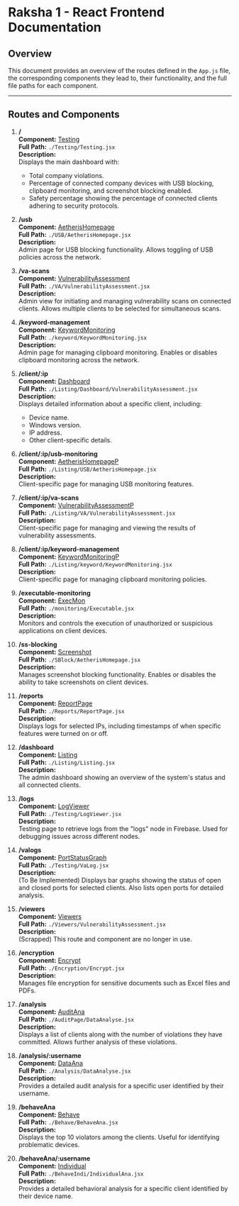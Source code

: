 # Raksha 1 - React Frontend Documentation

## Overview
This document provides an overview of the routes defined in the `App.js` file, the corresponding components they lead to, their functionality, and the full file paths for each component.

---

## Routes and Components

1. **/**  
   **Component:** [Testing](https://github.com/mrunmeumeu/DLP/blob/indepth-documentation/Testing.md)  
   **Full Path:** `./Testing/Testing.jsx`  
   **Description:**  
   Displays the main dashboard with:
   - Total company violations.
   - Percentage of connected company devices with USB blocking, clipboard monitoring, and screenshot blocking enabled.
   - Safety percentage showing the percentage of connected clients adhering to security protocols.

2. **/usb**  
   **Component:** [AetherisHomepage](https://github.com/mrunmeumeu/DLP/blob/indepth-documentation/AetherisHomepage.md)  
   **Full Path:** `./USB/AetherisHomepage.jsx`  
   **Description:**  
   Admin page for USB blocking functionality. Allows toggling of USB policies across the network.

3. **/va-scans**  
   **Component:** [VulnerabilityAssessment](https://github.com/mrunmeumeu/DLP/blob/indepth-documentation/VulnerabilityAssessment.md)  
   **Full Path:** `./VA/VulnerabilityAssessment.jsx`  
   **Description:**  
   Admin view for initiating and managing vulnerability scans on connected clients. Allows multiple clients to be selected for simultaneous scans.

4. **/keyword-management**  
   **Component:** [KeywordMonitoring](https://github.com/mrunmeumeu/DLP/blob/indepth-documentation/KeywordMonitoring.md)  
   **Full Path:** `./keyword/KeywordMonitoring.jsx`  
   **Description:**  
   Admin page for managing clipboard monitoring. Enables or disables clipboard monitoring across the network.

5. **/client/:ip**  
   **Component:** [Dashboard](https://github.com/mrunmeumeu/DLP/blob/indepth-documentation/Dashboard.md)  
   **Full Path:** `./Listing/Dashboard/VulnerabilityAssessment.jsx`  
   **Description:**  
   Displays detailed information about a specific client, including:
   - Device name.
   - Windows version.
   - IP address.
   - Other client-specific details.

6. **/client/:ip/usb-monitoring**  
   **Component:** [AetherisHomepageP](https://github.com/mrunmeumeu/DLP/blob/indepth-documentation/AetherisHomepageP.md)  
   **Full Path:** `./Listing/USB/AetherisHomepage.jsx`  
   **Description:**  
   Client-specific page for managing USB monitoring features.

7. **/client/:ip/va-scans**  
   **Component:** [VulnerabilityAssessmentP](https://github.com/mrunmeumeu/DLP/blob/indepth-documentation/VulnerabilityAssessmentP.md)  
   **Full Path:** `./Listing/VA/VulnerabilityAssessment.jsx`  
   **Description:**  
   Client-specific page for managing and viewing the results of vulnerability assessments.

8. **/client/:ip/keyword-management**  
   **Component:** [KeywordMonitoringP](https://github.com/mrunmeumeu/DLP/blob/indepth-documentation/KeywordMonitoringP.md)  
   **Full Path:** `./Listing/keyword/KeywordMonitoring.jsx`  
   **Description:**  
   Client-specific page for managing clipboard monitoring policies.

9. **/executable-monitoring**  
   **Component:** [ExecMon](https://github.com/mrunmeumeu/DLP/blob/indepth-documentation/ExecMon.md)  
   **Full Path:** `./monitoring/Executable.jsx`  
   **Description:**  
   Monitors and controls the execution of unauthorized or suspicious applications on client devices.

10. **/ss-blocking**  
    **Component:** [Screenshot](https://github.com/mrunmeumeu/DLP/blob/indepth-documentation/Screenshot.md)  
    **Full Path:** `./SBlock/AetherisHomepage.jsx`  
    **Description:**  
    Manages screenshot blocking functionality. Enables or disables the ability to take screenshots on client devices.

11. **/reports**  
    **Component:** [ReportPage](https://github.com/mrunmeumeu/DLP/blob/indepth-documentation/ReportPage.md)  
    **Full Path:** `./Reports/ReportPage.jsx`  
    **Description:**  
    Displays logs for selected IPs, including timestamps of when specific features were turned on or off.

12. **/dashboard**  
    **Component:** [Listing](https://github.com/mrunmeumeu/DLP/blob/indepth-documentation/Listing.md)  
    **Full Path:** `./Listing/Listing.jsx`  
    **Description:**  
    The admin dashboard showing an overview of the system's status and all connected clients.

13. **/logs**  
    **Component:** [LogViewer](https://github.com/mrunmeumeu/DLP/blob/indepth-documentation/LogViewer.md)  
    **Full Path:** `./Testing/LogViewer.jsx`  
    **Description:**  
    Testing page to retrieve logs from the "logs" node in Firebase. Used for debugging issues across different nodes.

14. **/valogs**  
    **Component:** [PortStatusGraph](https://github.com/mrunmeumeu/DLP/blob/indepth-documentation/PortStatusGraph.md)  
    **Full Path:** `./Testing/VaLog.jsx`  
    **Description:**  
    (To Be Implemented) Displays bar graphs showing the status of open and closed ports for selected clients. Also lists open ports for detailed analysis.

15. **/viewers**  
    **Component:** [Viewers](https://github.com/mrunmeumeu/DLP/blob/indepth-documentation/Viewers.md)  
    **Full Path:** `./Viewers/VulnerabilityAssessment.jsx`  
    **Description:**  
    (Scrapped) This route and component are no longer in use.

16. **/encryption**  
    **Component:** [Encrypt](https://github.com/mrunmeumeu/DLP/blob/indepth-documentation/Encrypt.md)  
    **Full Path:** `./Encryption/Encrypt.jsx`  
    **Description:**  
    Manages file encryption for sensitive documents such as Excel files and PDFs.

17. **/analysis**  
    **Component:** [AuditAna](https://github.com/mrunmeumeu/DLP/blob/indepth-documentation/AuditAna.md)  
    **Full Path:** `./AuditPage/DataAnalyse.jsx`  
    **Description:**  
    Displays a list of clients along with the number of violations they have committed. Allows further analysis of these violations.

18. **/analysis/:username**  
    **Component:** [DataAna](https://github.com/mrunmeumeu/DLP/blob/indepth-documentation/DataAna.md)  
    **Full Path:** `./Analysis/DataAnalyse.jsx`  
    **Description:**  
    Provides a detailed audit analysis for a specific user identified by their username.

19. **/behaveAna**  
    **Component:** [Behave](https://github.com/mrunmeumeu/DLP/blob/indepth-documentation/Behave.md)  
    **Full Path:** `./Behave/BehaveAna.jsx`  
    **Description:**  
    Displays the top 10 violators among the clients. Useful for identifying problematic devices.

20. **/behaveAna/:username**  
    **Component:** [Individual](https://github.com/mrunmeumeu/DLP/blob/indepth-documentation/Individual.md)  
    **Full Path:** `./BehaveIndi/IndividualAna.jsx`  
    **Description:**  
    Provides a detailed behavioral analysis for a specific client identified by their device name.
